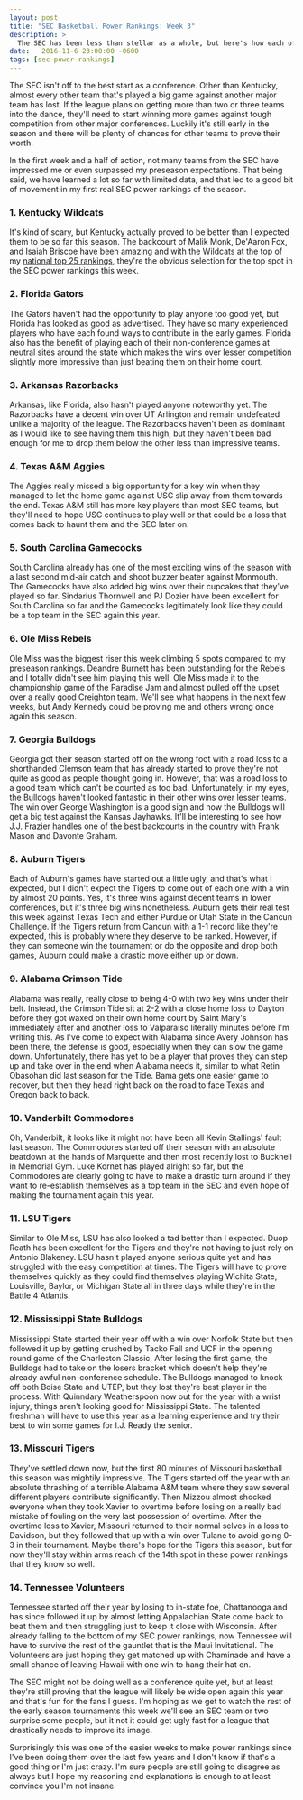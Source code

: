 ```yaml
---
layout: post
title: "SEC Basketball Power Rankings: Week 3"
description: >
  The SEC has been less than stellar as a whole, but here's how each of the basketball teams stacks up against the rest of the conference.
date:   2016-11-6 23:00:00 -0600
tags: [sec-power-rankings]
---
```

The SEC isn't off to the best start as a conference. Other than Kentucky, almost every other team that's played a big game against another major team has lost. If the league plans on getting more than two or three teams into the dance, they'll need to start winning more games against tough competition from other major conferences. Luckily it's still early in the season and there will be plenty of chances for other teams to prove their worth.

In the first week and a half of action, not many teams from the SEC have impressed me or even surpassed my preseason expectations. That being said, we have learned a lot so far with limited data, and that led to a good bit of movement in my first real SEC power rankings of the season.

### 1. Kentucky Wildcats
It's kind of scary, but Kentucky actually proved to be better than I expected them to be so far this season. The backcourt of Malik Monk, De'Aaron Fox, and Isaiah Briscoe have been amazing and with the Wildcats at the top of my [national top 25 rankings](http://hoops.jacobvarner.com/2016/11/21/2016-2017-College-Basketball-Top-25-Rankings-Week-3.html), they're the obvious selection for the top spot in the SEC power rankings this week.

### 2. Florida Gators
The Gators haven't had the opportunity to play anyone too good yet, but Florida has looked as good as advertised. They have so many experienced players who have each found ways to contribute in the early games. Florida also has the benefit of playing each of their non-conference games at neutral sites around the state which makes the wins over lesser competition slightly more impressive than just beating them on their home court.

### 3. Arkansas Razorbacks
Arkansas, like Florida, also hasn't played anyone noteworthy yet. The Razorbacks have a decent win over UT Arlington and remain undefeated unlike a majority of the league. The Razorbacks haven't been as dominant as I would like to see having them this high, but they haven't been bad enough for me to drop them below the other less than impressive teams.

### 4. Texas A&M Aggies
The Aggies really missed a big opportunity for a key win when they managed to let the home game against USC slip away from them towards the end. Texas A&M still has more key players than most SEC teams, but they'll need to hope USC continues to play well or that could be a loss that comes back to haunt them and the SEC later on.

### 5. South Carolina Gamecocks
South Carolina already has one of the most exciting wins of the season with a last second mid-air catch and shoot buzzer beater against Monmouth. The Gamecocks have also added big wins over their cupcakes that they've played so far. Sindarius Thornwell and PJ Dozier have been excellent for South Carolina so far and the Gamecocks legitimately look like they could be a top team in the SEC again this year.

### 6. Ole Miss Rebels
Ole Miss was the biggest riser this week climbing 5 spots compared to my preseason rankings. Deandre Burnett has been outstanding for the Rebels and I totally didn't see him playing this well. Ole Miss made it to the championship game of the Paradise Jam and almost pulled off the upset over a really good Creighton team. We'll see what happens in the next few weeks, but Andy Kennedy could be proving me and others wrong once again this season.

### 7. Georgia Bulldogs
Georgia got their season started off on the wrong foot with a road loss to a shorthanded Clemson team that has already started to prove they're not quite as good as people thought going in. However, that was a road loss to a good team which can't be counted as too bad. Unfortunately, in my eyes, the Bulldogs haven't looked fantastic in their other wins over lesser teams. The win over George Washington is a good sign and now the Bulldogs will get a big test against the Kansas Jayhawks. It'll be interesting to see how J.J. Frazier handles one of the best backcourts in the country with Frank Mason and Davonte Graham.

### 8. Auburn Tigers
Each of Auburn's games have started out a little ugly, and that's what I expected, but I didn't expect the Tigers to come out of each one with a win by almost 20 points. Yes, it's three wins against decent teams in lower conferences, but it's three big wins nonetheless. Auburn gets their real test this week against Texas Tech and either Purdue or Utah State in the Cancun Challenge. If the Tigers return from Cancun with a 1-1 record like they're expected, this is probably where they deserve to be ranked. However, if they can someone win the tournament or do the opposite and drop both games, Auburn could make a drastic move either up or down.

### 9. Alabama Crimson Tide
Alabama was really, really close to being 4-0 with two key wins under their belt. Instead, the Crimson Tide sit at 2-2 with a close home loss to Dayton before they got waxed on their own home court by Saint Mary's immediately after and another loss to Valparaiso literally minutes before I'm writing this. As I've come to expect with Alabama since Avery Johnson has been there, the defense is good, especially when they can slow the game down. Unfortunately, there has yet to be a player that proves they can step up and take over in the end when Alabama needs it, similar to what Retin Obasohan did last season for the Tide. Bama gets one easier game to recover, but then they head right back on the road to face Texas and Oregon back to back.

### 10. Vanderbilt Commodores
Oh, Vanderbilt, it looks like it might not have been all Kevin Stallings' fault last season. The Commodores started off their season with an absolute beatdown at the hands of Marquette and then most recently lost to Bucknell in Memorial Gym. Luke Kornet has played alright so far, but the Commodores are clearly going to have to make a drastic turn around if they want to re-establish themselves as a top team in the SEC and even hope of making the tournament again this year.

### 11. LSU Tigers
Similar to Ole Miss, LSU has also looked a tad better than I expected. Duop Reath has been excellent for the Tigers and they're not having to just rely on Antonio Blakeney. LSU hasn't played anyone serious quite yet and has struggled with the easy competition at times. The Tigers will have to prove themselves quickly as they could find themselves playing Wichita State, Louisville, Baylor, or Michigan State all in three days while they're in the Battle 4 Atlantis.

### 12. Mississippi State Bulldogs
Mississippi State started their year off with a win over Norfolk State but then followed it up by getting crushed by Tacko Fall and UCF in the opening round game of the Charleston Classic. After losing the first game, the Bulldogs had to take on the losers bracket which doesn't help they're already awful non-conference schedule. The Bulldogs managed to knock off both Boise State and UTEP, but they lost they're best player in the process. With Quinndary Weatherspoon now out for the year with a wrist injury, things aren't looking good for Mississippi State. The talented freshman will have to use this year as a learning experience and try their best to win some games for I.J. Ready the senior.

### 13. Missouri Tigers
They've settled down now, but the first 80 minutes of Missouri basketball this season was mightily impressive. The Tigers started off the year with an absolute thrashing of a terrible Alabama A&M team where they saw several different players contribute significantly. Then Mizzou almost shocked everyone when they took Xavier to overtime before losing on a really bad mistake of fouling on the very last possession of overtime. After the overtime loss to Xavier, Missouri returned to their normal selves in a loss to Davidson, but they followed that up with a win over Tulane to avoid going 0-3 in their tournament. Maybe there's hope for the Tigers this season, but for now they'll stay within arms reach of the 14th spot in these power rankings that they know so well.

### 14. Tennessee Volunteers
Tennessee started off their year by losing to in-state foe, Chattanooga and has since followed it up by almost letting Appalachian State come back to beat them and then struggling just to keep it close with Wisconsin. After already falling to the bottom of my SEC power rankings, now Tennessee will have to survive the rest of the gauntlet that is the Maui Invitational. The Volunteers are just hoping they get matched up with Chaminade and have a small chance of leaving Hawaii with one win to hang their hat on.

The SEC might not be doing well as a conference quite yet, but at least they're still proving that the league will likely be wide open again this year and that's fun for the fans I guess. I'm hoping as we get to watch the rest of the early season tournaments this week we'll see an SEC team or two surprise some people, but it not it could get ugly fast for a league that drastically needs to improve its image.

Surprisingly this was one of the easier weeks to make power rankings since I've been doing them over the last few years and I don't know if that's a good thing or I'm just crazy. I'm sure people are still going to disagree as always but I hope my reasoning and explanations is enough to at least convince you I'm not insane.
